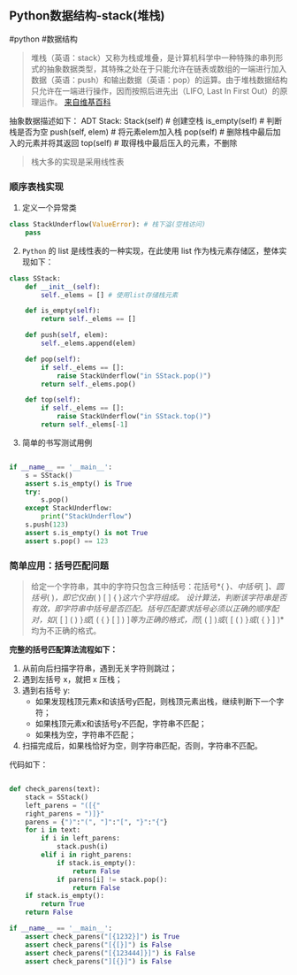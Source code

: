 ## Python数据结构-stack(堆栈)
#python #数据结构
> 堆栈（英语：stack）又称为栈或堆叠，是计算机科学中一种特殊的串列形式的抽象数据类型，其特殊之处在于只能允许在链表或数组的一端进行加入数据（英语：push）和输出数据（英语：pop）的运算。由于堆栈数据结构只允许在一端进行操作，因而按照后进先出（LIFO, Last In First Out）的原理运作。 [来自维基百科](https://zh.wikipedia.org/wiki/%E5%A0%86%E6%A0%88)

抽象数据描述如下：
ADT Stack:
	Stack(self)		# 创建空栈
	is_empty(self)	# 判断栈是否为空
	push(self, elem)	# 将元素elem加入栈
	pop(self)		# 删除栈中最后加入的元素并将其返回
	top(self)			# 取得栈中最后压入的元素，不删除

> 栈大多的实现是采用线性表

### 顺序表栈实现
1. 定义一个异常类

```python
class StackUnderflow(ValueError): # 栈下溢(空栈访问)
    pass
```

2. `Python` 的 list 是线性表的一种实现，在此使用 list 作为栈元素存储区，整体实现如下：

```python
class SStack:
    def __init__(self):
        self._elems = [] # 使用list存储栈元素

    def is_empty(self):
        return self._elems == []

    def push(self, elem):
        self._elems.append(elem)

    def pop(self):
        if self._elems == []:
            raise StackUnderflow("in SStack.pop()")
        return self._elems.pop()

    def top(self):
        if self._elems == []:
            raise StackUnderflow("in SStack.top()")
        return self._elems[-1]

```

3. 简单的书写测试用例

```python

if __name__ == '__main__':
    s = SStack()
    assert s.is_empty() is True
    try:
        s.pop()
    except StackUnderflow:
        print("StackUnderflow")
    s.push(123)
    assert s.is_empty() is not True
    assert s.pop() == 123

```

### 简单应用：括号匹配问题

> 给定一个字符串，其中的字符只包含三种括号：花括号*{ }*、中括号*[ ]*、圆括号*( )*，即它仅由*( ) [ ] { }*这六个字符组成。
> 设计算法，判断该字符串是否有效，即字符串中括号是否匹配。括号匹配要求括号必须以正确的顺序配对，如*{ [ ] ( ) }*或*[ ( { } [ ] ) ]*等为正确的格式，而*[ ( ] )*或*{ [ ( ) }*或*( { } ] )*均为不正确的格式。


**完整的括号匹配算法流程如下：**
1. 从前向后扫描字符串，遇到无关字符则跳过；
2. 遇到左括号 x，就把 x 压栈；
3. 遇到右括号 y:
    * 如果发现栈顶元素x和该括号y匹配，则栈顶元素出栈，继续判断下一个字符；
    * 如果栈顶元素x和该括号y不匹配，字符串不匹配；
    * 如果栈为空，字符串不匹配；
4. 扫描完成后，如果栈恰好为空，则字符串匹配，否则，字符串不匹配。

代码如下：

```python

def check_parens(text):
    stack = SStack()
    left_parens = "([{"
    right_parens = ")]}"
    parens = {")":"(", "]":"[", "}":"{"}
    for i in text:
        if i in left_parens:
            stack.push(i)
        elif i in right_parens:
            if stack.is_empty():
                return False
            if parens[i] != stack.pop():
                return False
    if stack.is_empty():
        return True
    return False

if __name__ == '__main__':
    assert check_parens("[{1232}]") is True
    assert check_parens("[{[}]") is False
    assert check_parens("[{123444]}]") is False
    assert check_parens("][{}]") is False

```




